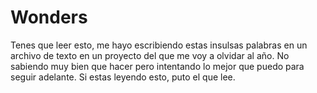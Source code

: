 # Wonders
Tenes que leer esto, me hayo escribiendo estas insulsas palabras en un archivo de texto en un proyecto del que me voy a olvidar al año.
No sabiendo muy bien que hacer pero intentando lo mejor que puedo para seguir adelante.
Si estas leyendo esto, puto el que lee.

